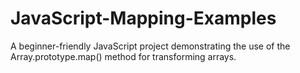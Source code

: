 # JavaScript-Mapping-Examples
A beginner-friendly JavaScript project demonstrating the use of the Array.prototype.map() method for transforming arrays.
